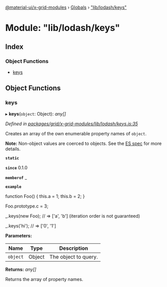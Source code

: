 [@material-ui/x-grid-modules](../README.md) › [Globals](../globals.md) › ["lib/lodash/keys"](_lib_lodash_keys_.md)

# Module: "lib/lodash/keys"

## Index

### Object Functions

* [keys](_lib_lodash_keys_.md#keys)

## Object Functions

###  keys

▸ **keys**(`object`: Object): *any[]*

*Defined in [packages/grid/x-grid-modules/lib/lodash/keys.js:35](https://github.com/mui-org/material-ui-x/blob/a679779/packages/grid/x-grid-modules/lib/lodash/keys.js#L35)*

Creates an array of the own enumerable property names of `object`.

**Note:** Non-object values are coerced to objects. See the
[ES spec](http://ecma-international.org/ecma-262/7.0/#sec-object.keys)
for more details.

**`static`** 

**`since`** 0.1.0

**`memberof`** _

**`example`** 

function Foo() {
  this.a = 1;
  this.b = 2;
}

Foo.prototype.c = 3;

_.keys(new Foo);
// => ['a', 'b'] (iteration order is not guaranteed)

_.keys('hi');
// => ['0', '1']

**Parameters:**

Name | Type | Description |
------ | ------ | ------ |
`object` | Object | The object to query. |

**Returns:** *any[]*

Returns the array of property names.
